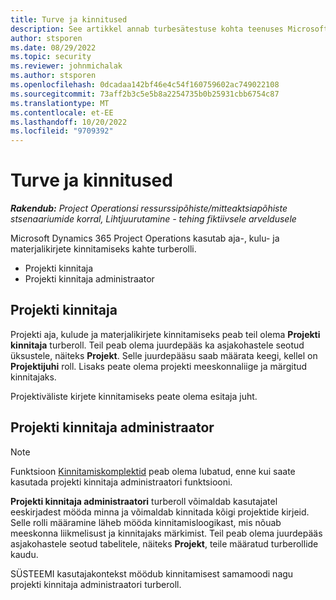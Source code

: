 ```yaml
---
title: Turve ja kinnitused
description: See artikkel annab turbesätestuse kohta teenuses Microsoft Dynamics 365 Project Operations kinnitustega töötamiseks.
author: stsporen
ms.date: 08/29/2022
ms.topic: security
ms.reviewer: johnmichalak
ms.author: stsporen
ms.openlocfilehash: 0dcadaa142bf46e4c54f160759602ac749022108
ms.sourcegitcommit: 73aff2b3c5e5b8a2254735b0b25931cbb6754c87
ms.translationtype: MT
ms.contentlocale: et-EE
ms.lasthandoff: 10/20/2022
ms.locfileid: "9709392"
---
```

# <a name="security-and-approvals"></a>Turve ja kinnitused

_**Rakendub:** Project Operationsi ressurssipõhiste/mitteaktsiapõhiste stsenaariumide korral,  Lihtjuurutamine - tehing fiktiivsele arveldusele_

Microsoft Dynamics 365 Project Operations kasutab aja-, kulu- ja materjalikirjete kinnitamiseks kahte turberolli.

- Projekti kinnitaja
- Projekti kinnitaja administraator

## <a name="project-approver"></a>Projekti kinnitaja

Projekti aja, kulude ja materjalikirjete kinnitamiseks peab teil olema **Projekti kinnitaja** turberoll. Teil peab olema juurdepääs ka asjakohastele seotud üksustele, näiteks **Projekt**. Selle juurdepääsu saab määrata keegi, kellel on **Projektijuhi** roll. Lisaks peate olema projekti meeskonnaliige ja märgitud kinnitajaks.

Projektiväliste kirjete kinnitamiseks peate olema esitaja juht.

## <a name="project-approver-admin"></a>Projekti kinnitaja administraator

> [!NOTE]
> Funktsioon [Kinnitamiskomplektid](approval-sets.md) peab olema lubatud, enne kui saate kasutada projekti kinnitaja administraatori funktsiooni.

**Projekti kinnitaja administraatori** turberoll võimaldab kasutajatel eeskirjadest mööda minna ja võimaldab kinnitada kõigi projektide kirjeid. Selle rolli määramine läheb mööda kinnitamisloogikast, mis nõuab meeskonna liikmelisust ja kinnitajaks märkimist. Teil peab olema juurdepääs asjakohastele seotud tabelitele, näiteks **Projekt**, teile määratud turberollide kaudu.

SÜSTEEMI kasutajakontekst möödub kinnitamisest samamoodi nagu projekti kinnitaja administraatori turberoll.
